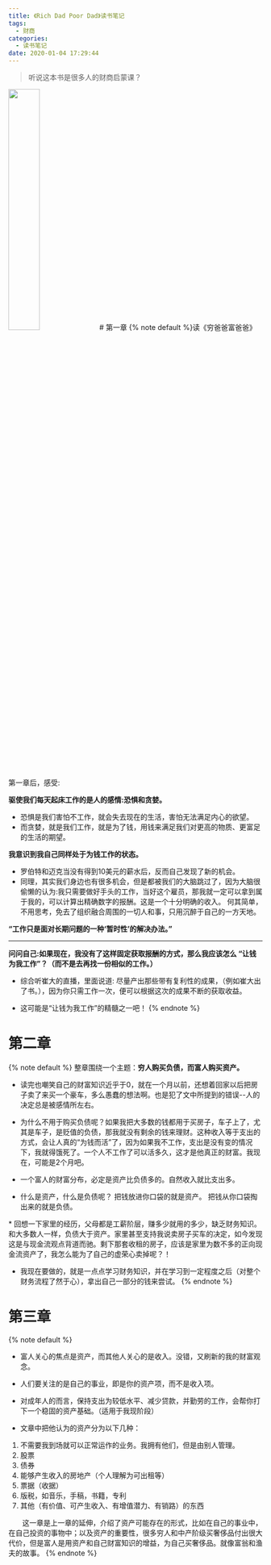 ```yaml
---
title: 《Rich Dad Poor Dad》读书笔记
tags:
  - 财商
categories:
  - 读书笔记
date: 2020-01-04 17:29:44
---
```

> 听说这本书是很多人的财商启蒙课？

<img src="https://s2.ax1x.com/2020/01/04/lwTDWn.jpg" width=35% />
<!--more-->
# 第一章
{% note default %}
​​读《穷爸爸富爸爸》第一章后，感受:

**驱使我们每天起床工作的是人的感情:恐惧和贪婪。**
- 恐惧是我们害怕不工作，就会失去现在的生活，害怕无法满足内心的欲望。
- 而贪婪，就是我们工作，就是为了钱，用钱来满足我们对更高的物质、更富足的生活的期望。


**我意识到我自己同样处于为钱工作的状态。**
- 罗伯特和迈克当没有得到10美元的薪水后，反而自己发现了新的机会。
- 同理，其实我们身边也有很多机会，但是都被我们的大脑跳过了，因为大脑很偷懒的认为:我只需要做好手头的工作，当好这个雇员，那我就一定可以拿到属于我的，可以计算出精确数字的报酬。这是一个十分明确的收入。 何其简单，不用思考，免去了组织融合周围的一切人和事，只用沉醉于自己的一方天地。

**“工作只是面对长期问题的一种‘暂时性’的解决办法。”**

---
**问问自己:如果现在，我没有了这样固定获取报酬的方式，那么我应该怎么 “让钱为我工作”？（而不是去再找一份相似的工作。）**

- 综合听崔大的直播，里面说道: 尽量产出那些带有复利性的成果，（例如崔大出了书。），因为你只需工作一次，便可以根据这次的成果不断的获取收益。

- 这可能是“让钱为我工作”的精髓之一吧！​​​​
{% endnote %}

# 第二章

{% note default %}
整章围绕一个主题：**穷人购买负债，而富人购买资产。**

* 读完也嘲笑自己的财富知识近乎于0，就在一个月以前，还想着回家以后把房子卖了来买一个豪车，多么愚蠢的想法啊。也是犯了文中所提到的错误--人的决定总是被感情所左右。

* 为什么不用于购买负债呢？如果我把大多数的钱都用于买房子，车子上了，尤其是车子，是贬值的负债，那我就没有剩余的钱来理财。这种收入等于支出的方式，会让人真的“为钱而活”了，因为如果我不工作，支出是没有变的情况下，我就得饿死了。一个人不工作了可以活多久，这才是他真正的财富。我现在，可能是2个月吧。


* 一个富人的财富分布，必定是资产比负债多的。自然收入就比支出多。

* 什么是资产，什么是负债呢？
把钱放进你口袋的就是资产。
把钱从你口袋掏出来的就是负债。

* 回想一下家里的经历，父母都是工薪阶层，赚多少就用的多少，缺乏财务知识。和大多数人一样，负债大于资产。家里甚至支持我说卖房子买车的决定，如今发现这是与现金流观点背道而驰。剩下那套收租的房子，应该是家里为数不多的正向现金流资产了，我怎么能为了自己的虚荣心卖掉呢？！ 

* 我现在要做的，就是一点点学习财务知识，并在学习到一定程度之后（对整个财务流程了然于心），拿出自己一部分的钱来尝试。
{% endnote %}

# 第三章

{% note default %}
* 富人关心的焦点是资产，而其他人关心的是收入。没错，又刷新的我的财富观念。

* 人们要关注的是自己的事业，即是你的资产项，而不是收入项。

* 对成年人的而言，保持支出为较低水平、减少贷款，并勤劳的工作，会帮你打下一个稳固的资产基础。（适用于我现阶段）

* 文章中把他认为的资产分为以下几种：
1. 不需要我到场就可以正常运作的业务。我拥有他们，但是由别人管理。
2. 股票
3. 债券
4. 能够产生收入的房地产（个人理解为可出租等）
5. 票据（收据）
6. 版税，如音乐，手稿，书籍，专利
7. 其他（有价值、可产生收入、有增值潜力、有销路）的东西



&#160; &#160; &#160; &#160;这一章是上一章的延伸，介绍了资产可能存在的形式，比如在自己的事业中，在自己投资的事物中；以及资产的重要性，很多穷人和中产阶级买奢侈品付出很大代价，但是富人是用资产和自己财富知识的增益，为自己买奢侈品。就像富翁和渔夫的故事。
{% endnote %}

